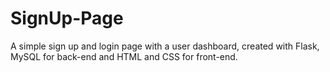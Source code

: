 # SignUp-Page
A simple sign up and login page with a user dashboard, created with Flask, MySQL for back-end and HTML and CSS for front-end.
